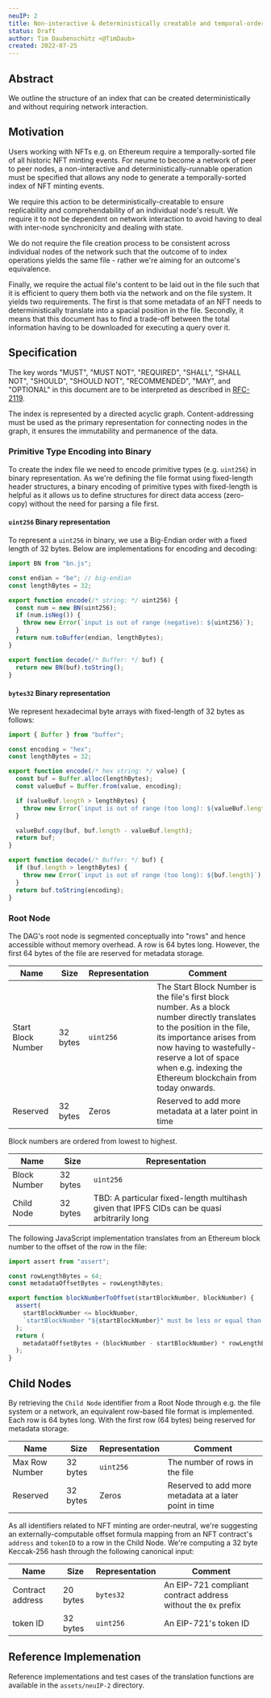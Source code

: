 ```yaml
---
neuIP: 2
title: Non-interactive & deterministically creatable and temporal-ordered NFT index
status: Draft
author: Tim Daubenschütz <@TimDaub>
created: 2022-07-25
---
```


## Abstract

We outline the structure of an index that can be created deterministically
and without requiring network interaction.

## Motivation

Users working with NFTs e.g. on Ethereum require a temporally-sorted file of
all historic NFT minting events. For neume to become a network of peer to peer
nodes, a non-interactive and deterministically-runnable operation must be
specified that allows any node to generate a temporally-sorted index of NFT
minting events.

We require this action to be deterministically-creatable to ensure
replicability and comprehendability of an individual node's result. We require
it to not be dependent on network interaction to avoid having to deal with
inter-node synchronicity and dealing with state.

We do not require the file creation process to be consistent across individual
nodes of the network such that the outcome of to index operations yields the
same file - rather we're aiming for an outcome's equivalence.

Finally, we require the actual file's content to be laid out in the file such
that it is efficient to query them both via the network and on the file system.
It yields two requirements. The first is that some metadata of an NFT needs to
deterministically translate into a spacial position in the file. Secondly, it
means that this document has to find a trade-off between the total information
having to be downloaded for executing a query over it.

## Specification

The key words "MUST", "MUST NOT", "REQUIRED", "SHALL", "SHALL NOT", "SHOULD",
"SHOULD NOT", "RECOMMENDED", "MAY", and "OPTIONAL" in this document are to be
interpreted as described in [RFC-2119](https://www.ietf.org/rfc/rfc2119.txt).

The index is represented by a directed acyclic graph. Content-addressing must
be used as the primary representation for connecting nodes in the graph, it
ensures the immutability and permanence of the data.

### Primitive Type Encoding into Binary

To create the index file we need to encode primitive types (e.g. `uint256`) in
binary representation. As we're defining the file format using fixed-length header
structures, a binary encoding of primitive types with fixed-length is helpful
as it allows us to define structures for direct data access (zero-copy) without
the need for parsing a file first.

#### `uint256` Binary representation

To represent a `uint256` in binary, we use a Big-Endian order with a fixed
length of 32 bytes. Below are implementations for encoding and decoding:

```js
import BN from "bn.js";

const endian = "be"; // big-endian
const lengthBytes = 32;

export function encode(/* string: */ uint256) {
  const num = new BN(uint256);
  if (num.isNeg()) {
    throw new Error(`input is out of range (negative): ${uint256}`);
  }
  return num.toBuffer(endian, lengthBytes);
}

export function decode(/* Buffer: */ buf) {
  return new BN(buf).toString();
}
```

#### `bytes32` Binary representation

We represent hexadecimal byte arrays with fixed-length of 32 bytes as follows:

```js
import { Buffer } from "buffer";

const encoding = "hex";
const lengthBytes = 32;

export function encode(/* hex string: */ value) {
  const buf = Buffer.alloc(lengthBytes);
  const valueBuf = Buffer.from(value, encoding);

  if (valueBuf.length > lengthBytes) {
    throw new Error(`input is out of range (too long): ${valueBuf.length}`);
  }

  valueBuf.copy(buf, buf.length - valueBuf.length);
  return buf;
}

export function decode(/* Buffer: */ buf) {
  if (buf.length > lengthBytes) {
    throw new Error(`input is out of range (too long): ${buf.length}`);
  }
  return buf.toString(encoding);
}
```

### Root Node

The DAG's root node is segmented conceptually into "rows" and hence accessible
without memory overhead. A row is 64 bytes long. However, the first 64 bytes of
the file are reserved for metadata storage.

| Name               | Size     | Representation | Comment                                                                                                                                                                                                                                                               |
| ------------------ | -------- | -------------- | --------------------------------------------------------------------------------------------------------------------------------------------------------------------------------------------------------------------------------------------------------------------- |
| Start Block Number | 32 bytes | `uint256`      | The Start Block Number is the file's first block number. As a block number directly translates to the position in the file, its importance arises from now having to wastefully-reserve a lot of space when e.g. indexing the Ethereum blockchain from today onwards. |
| Reserved           | 32 bytes | Zeros          | Reserved to add more metadata at a later point in time                                                                                                                                                                                                                |

Block numbers are ordered from lowest to highest.

| Name         | Size     | Representation                                                                              |
| ------------ | -------- | ------------------------------------------------------------------------------------------- |
| Block Number | 32 bytes | `uint256`                                                                                   |
| Child Node   | 32 bytes | TBD: A particular fixed-length multihash given that IPFS CIDs can be quasi arbitrarily long |

The following JavaScript implementation translates from an Ethereum block number
to the offset of the row in the file:

```js
import assert from "assert";

const rowLengthBytes = 64;
const metadataOffsetBytes = rowLengthBytes;

export function blockNumberToOffset(startBlockNumber, blockNumber) {
  assert(
    startBlockNumber <= blockNumber,
    `startBlockNumber "${startBlockNumber}" must be less or equal than first block number "${blockNumber}"`
  );
  return (
    metadataOffsetBytes + (blockNumber - startBlockNumber) * rowLengthBytes
  );
}
```

## Child Nodes

By retrieving the `Child Node` identifier from a Root Node through e.g. the
file system or a network, an equivalent row-based file format is implemented.
Each row is 64 bytes long. With the first row (64 bytes) being reserved for
metadata storage.

| Name           | Size     | Representation | Comment                                                |
| -------------- | -------- | -------------- | ------------------------------------------------------ |
| Max Row Number | 32 bytes | `uint256`      | The number of rows in the file                         |
| Reserved       | 32 bytes | Zeros          | Reserved to add more metadata at a later point in time |

As all identifiers related to NFT minting are order-neutral, we're suggesting
an externally-computable offset formula mapping from an NFT contract's
`address` and `tokenID` to a row in the Child Node. We're computing a 32 byte
Keccak-256 hash through the following canonical input:

| Name             | Size     | Representation | Comment                                                       |
| ---------------- | -------- | -------------- | ------------------------------------------------------------- |
| Contract address | 20 bytes | `bytes32`      | An EIP-721 compliant contract address without the `0x` prefix |
| token ID         | 32 bytes | `uint256`      | An EIP-721's token ID                                         |

## Reference Implemenation

Reference implementations and test cases of the translation functions are
available in the `assets/neuIP-2` directory.
